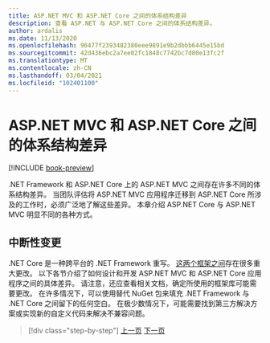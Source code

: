 ```yaml
---
title: ASP.NET MVC 和 ASP.NET Core 之间的体系结构差异
description: 查看 ASP.NET 与 ASP.NET Core 之间的体系结构差异。
author: ardalis
ms.date: 11/13/2020
ms.openlocfilehash: 96477f2393482380eee9891e9b2dbbb6445e15bd
ms.sourcegitcommit: 42d436ebc2a7ee02fc1848c7742bc7d80e13fc2f
ms.translationtype: MT
ms.contentlocale: zh-CN
ms.lasthandoff: 03/04/2021
ms.locfileid: "102401100"
---
```

# <a name="architectural-differences-between-aspnet-mvc-and-aspnet-core"></a>ASP.NET MVC 和 ASP.NET Core 之间的体系结构差异

[!INCLUDE [book-preview](../../../includes/book-preview.md)]

.NET Framework 和 ASP.NET Core 上的 ASP.NET MVC 之间存在许多不同的体系结构差异。 当团队评估将 ASP.NET MVC 应用程序迁移到 ASP.NET Core 所涉及的工作时，必须广泛地了解这些差异。 本章介绍 ASP.NET Core 与 ASP.NET MVC 明显不同的各种方式。

## <a name="breaking-changes"></a>中断性变更

.NET Core 是一种跨平台的 .NET Framework 重写。 [这两个框架之间](../../core/compatibility/fx-core.md)存在很多重大更改。 以下各节介绍了如何设计和开发 ASP.NET MVC 和 ASP.NET Core 应用程序之间的具体差异。 请注意，还应查看相关文档，确定所使用的框架库可能需要更改。 在许多情况下，可以使用替代 NuGet 包来填充 .NET Framework 与 .NET Core 之间留下的任何空白。 在极少数情况下，可能需要找到第三方解决方案或实现新的自定义代码来解决不兼容问题。

>[!div class="step-by-step"]
>[上一页](additional-migration-resources.md)
>[下一页](app-startup-differences.md)
